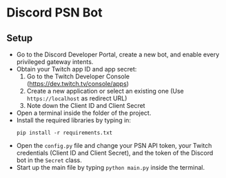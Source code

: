 # Discord PSN Bot

## Setup

- Go to the Discord Developer Portal, create a new bot, and enable every privileged gateway intents.
- Obtain your Twitch app ID and app secret:
    1. Go to the Twitch Developer Console (https://dev.twitch.tv/console/apps)
    2. Create a new application or select an existing one (Use `https://localhost` as redirect URL)
    3. Note down the Client ID and Client Secret
- Open a terminal inside the folder of the project.
- Install the required libraries by typing in:
    ```
    pip install -r requirements.txt
    ```
- Open the `config.py` file and change your PSN API token, your Twitch credentials (Client ID and Client Secret), and the token of the Discord bot in the `Secret` class.
- Start up the main file by typing `python main.py` inside the terminal.